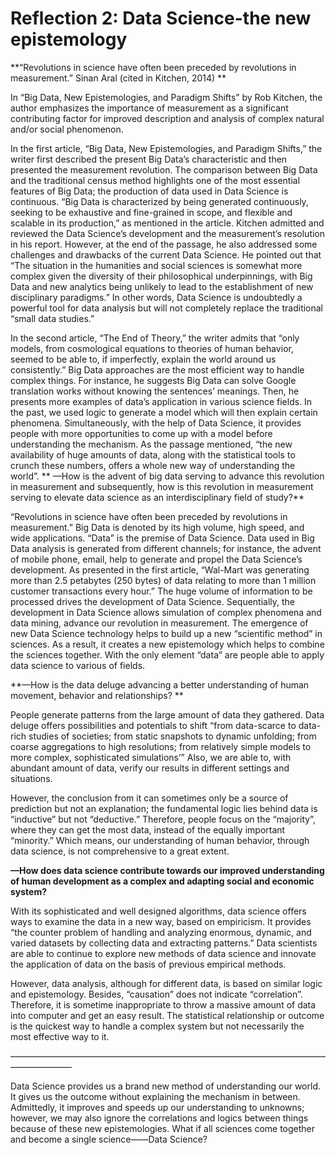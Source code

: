 # Reflection 2: Data Science-the new epistemology


**“Revolutions in science have often been preceded by revolutions in measurement.”
Sinan Aral (cited in Kitchen, 2014) **

In “Big Data, New Epistemologies, and Paradigm Shifts” by Rob Kitchen, the author emphasizes the importance of measurement as a significant contributing factor for improved description and analysis of complex natural and/or social phenomenon. 


In the first article, “Big Data, New Epistemologies, and Paradigm Shifts,” the writer first described the present Big Data’s characteristic and then presented the measurement revolution. The comparison between Big Data and the traditional census method highlights one of the most essential features of Big Data; the production of data used in Data Science is continuous. “Big Data is characterized by being generated continuously, seeking to be exhaustive and fine-grained in scope, and flexible and scalable in its production,” as mentioned in the article. Kitchen admitted and reviewed the Data Science’s development and the measurement’s resolution in his report. However, at the end of the passage, he also addressed some challenges and drawbacks of the current Data Science. He pointed out that “The situation in the humanities and social sciences is somewhat more complex given the diversity of their philosophical underpinnings, with Big Data and new analytics being unlikely to lead to the establishment of new disciplinary paradigms.”  In other words, Data Science is undoubtedly a powerful tool for data analysis but will not completely replace the traditional “small data studies.”

In the second article, “The End of Theory,” the writer admits that “only models, from cosmological equations to theories of human behavior, seemed to be able to, if imperfectly, explain the world around us consistently.” Big Data approaches are the most efficient way to handle complex things. For instance, he suggests Big Data can solve Google translation works without knowing the sentences’ meanings. Then, he presents more examples of data’s application in various science fields. In the past, we used logic to generate a model which will then explain certain phenomena. Simultaneously, with the help of Data Science, it provides people with more opportunities to come up with a model before understanding the mechanism. As the passage mentioned, “the new availability of huge amounts of data, along with the statistical tools to crunch these numbers, offers a whole new way of understanding the world”.
**
—How is the advent of big data serving to advance this revolution in measurement and subsequently, how is this revolution in measurement serving to elevate data science as an interdisciplinary field of study?** 

“Revolutions in science have often been preceded by revolutions in measurement.” Big Data is denoted by its high volume, high speed, and wide applications. “Data” is the premise of Data Science. Data used in Big Data analysis is generated from different channels; for instance, the advent of mobile phone, email, help to generate and propel the Data Science’s development. As presented in the first article, “Wal-Mart was generating more than 2.5 petabytes (250 bytes) of data relating to more than 1 million customer transactions every hour.” The huge volume of information to be processed drives the development of Data Science. Sequentially, the development in Data Science allows simulation of complex phenomena and data mining, advance our revolution in measurement. The emergence of new Data Science technology helps to build up a new “scientific method” in sciences. As a result, it creates a new epistemology which helps to combine the sciences together. With the only element “data” are people able to apply data science to various of fields. 

**—How is the data deluge advancing a better understanding of human movement, behavior and relationships? **

People generate patterns from the large amount of data they gathered. Data deluge offers possibilities and potentials to shift “from data-scarce to data-rich studies of societies; from static snapshots to dynamic unfolding; from coarse aggregations to high resolutions; from relatively simple models to more complex, sophisticated simulations’” Also, we are able to, with abundant amount of data, verify our results in different settings and situations.

However, the conclusion from it can sometimes only be a source of prediction but not an explanation; the fundamental logic lies behind data is “inductive” but not “deductive.” Therefore, people focus on the “majority”, where they can get the most data, instead of the equally important “minority.” Which means, our understanding of human behavior, through data science, is not comprehensive to a great extent.

**—How does data science contribute towards our improved understanding of human development as a complex and adapting social and economic system?**

With its sophisticated and well designed algorithms, data science offers ways to examine the data in a new way, based on empiricism. It provides “the counter problem of handling and analyzing enormous, dynamic, and varied datasets by collecting data and extracting patterns.” Data scientists are able to continue to explore new methods of data science and innovate the application of data on the basis of previous empirical methods.

However, data analysis, although for different data, is based on similar logic and epistemology. Besides, “causation” does not indicate “correlation”. Therefore, it is sometime inappropriate to throw a massive amount of data into computer and get an easy result. The statistical relationship or outcome is the quickest way to handle a complex system but not necessarily the most effective way to it.

———————————————————————————————————————————

Data Science provides us a brand new method of understanding our world. It gives us the outcome without explaining the mechanism in between. Admittedly, it improves and speeds up our understanding to unknowns; however, we may also ignore the correlations and logics between things because of these new epistemologies. What if all sciences come together and become a single science——Data Science?

